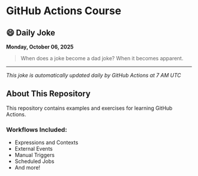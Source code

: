 # GitHub Actions Course

## 😄 Daily Joke

**Monday, October 06, 2025**

> When does a joke become a dad joke? When it becomes apparent.

---

*This joke is automatically updated daily by GitHub Actions at 7 AM UTC*

## About This Repository

This repository contains examples and exercises for learning GitHub Actions.

### Workflows Included:
- Expressions and Contexts
- External Events
- Manual Triggers
- Scheduled Jobs
- And more!


